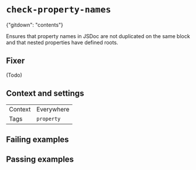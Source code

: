 # `check-property-names`

{"gitdown": "contents"}

Ensures that property names in JSDoc are not duplicated on the same block
and that nested properties have defined roots.

## Fixer

(Todo)

## Context and settings

|||
|---|---|
|Context|Everywhere|
|Tags|`property`|

## Failing examples

<!-- assertions-failing checkPropertyNames -->

## Passing examples

<!-- assertions-passing checkPropertyNames -->
